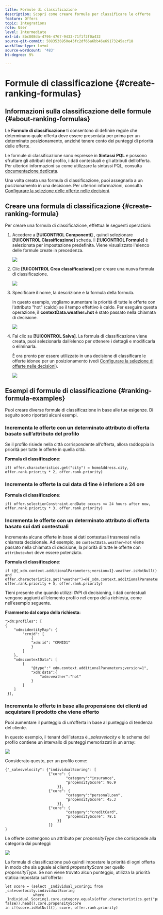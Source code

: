 ```yaml
---
title: Formule di classificazione
description: Scopri come creare formule per classificare le offerte
feature: Offers
topic: Integrations
role: User
level: Intermediate
exl-id: 8bc808da-4796-4767-9433-71f1f2f0a432
source-git-commit: 5083536950e43fc2df66a6bb46e69173245acf18
workflow-type: tm+mt
source-wordcount: '483'
ht-degree: 9%

---
```


# Formule di classificazione {#create-ranking-formulas}

## Informazioni sulla classificazione delle formule {#about-ranking-formulas}

Le **Formule di classificazione** ti consentono di definire regole che determinano quale offerta deve essere presentata per prima per un determinato posizionamento, anziché tenere conto dei punteggi di priorità delle offerte.

Le formule di classificazione sono espresse in **Sintassi PQL** e possono sfruttare gli attributi del profilo, i dati contestuali e gli attributi dell’offerta. Per ulteriori informazioni su come utilizzare la sintassi PQL, consulta [documentazione dedicata](https://experienceleague.adobe.com/docs/experience-platform/segmentation/pql/overview.html).

Una volta creata una formula di classificazione, puoi assegnarla a un posizionamento in una decisione. Per ulteriori informazioni, consulta [Configurare la selezione delle offerte nelle decisioni](../offer-activities/configure-offer-selection.md).

## Creare una formula di classificazione {#create-ranking-formula}

Per creare una formula di classificazione, effettua le seguenti operazioni:

1. Accedere a **[!UICONTROL Componenti]** , quindi selezionare **[!UICONTROL Classificazione]** scheda. Il **[!UICONTROL Formule]** è selezionata per impostazione predefinita. Viene visualizzato l&#39;elenco delle formule create in precedenza.

   ![](../assets/rankings-list.png)

1. Clic **[!UICONTROL Crea classificazione]** per creare una nuova formula di classificazione.

   ![](../assets/ranking-create-formula.png)

1. Specificare il nome, la descrizione e la formula della formula.

   In questo esempio, vogliamo aumentare la priorità di tutte le offerte con l’attributo &quot;hot&quot; (caldo) se il tempo effettivo è caldo. Per eseguire questa operazione, il **contextData.weather=hot** è stato passato nella chiamata di decisione.

   ![](../assets/ranking-syntax.png)

1. Fai clic su **[!UICONTROL Salva]**. La formula di classificazione viene creata, puoi selezionarla dall’elenco per ottenere i dettagli e modificarla o eliminarla.

   È ora pronto per essere utilizzato in una decisione di classificare le offerte idonee per un posizionamento (vedi [Configurare la selezione di offerte nelle decisioni](../offer-activities/configure-offer-selection.md)).

   ![](../assets/ranking-formula-created.png)

## Esempi di formule di classificazione {#ranking-formula-examples}

Puoi creare diverse formule di classificazione in base alle tue esigenze. Di seguito sono riportati alcuni esempi.

<!--
Boost by offer ID

Boost the priority of an offer with the offer ID *xcore:personalized-offer:13d213cd4cb328ec* by 5.

**Ranking formula:**

```
if( offer._id = "xcore:personalized-offer:13d213cd4cb328ec", offer.rank.priority + 5, offer.rank.priority)
```

Change the offer priority based on a certain profile attribute

Set the offer priority to 30 for offer *xcore:personalized-offer:13d213cd4cb328ec* if the user lives in the city of Bondi.

**Ranking formula:**

```
if( offer._id = "xcore:personalized-offer:13d213cd4cb328ec" and homeAddress.city.equals("Bondi", false), 30, offer.rank.priority)
```

Boost multiple offers by offer ID based on the presence of a profile's audience membership

Boost the priority of offers based on whether the user is a member of a priority audience, which is configured as an attribute in the offer.

**Ranking formula:**

```
if( segmentMembership.get("ups").get(offer.characteristics.get("prioritySegmentId")).status in (["realized","existing"]), offer.rank.priority + 10, offer.rank.priority)
```
-->

### Incrementa le offerte con un determinato attributo di offerta basato sull’attributo del profilo

Se il profilo risiede nella città corrispondente all’offerta, allora raddoppia la priorità per tutte le offerte in quella città.

**Formula di classificazione:**

```
if( offer.characteristics.get("city") = homeAddress.city, offer.rank.priority * 2, offer.rank.priority)
```

### Incrementa le offerte la cui data di fine è inferiore a 24 ore

**Formula di classificazione:**

```
if( offer.selectionConstraint.endDate occurs <= 24 hours after now, offer.rank.priority * 3, offer.rank.priority)
```

### Incrementa le offerte con un determinato attributo di offerta basato sui dati contestuali

Incrementa alcune offerte in base ai dati contestuali trasmessi nella chiamata decisionale. Ad esempio, se `contextData.weather=hot` viene passato nella chiamata di decisione, la priorità di tutte le offerte con `attribute=hot` deve essere potenziato.

**Formula di classificazione:**

```
if (@{_xdm.context.additionalParameters;version=1}.weather.isNotNull()
and offer.characteristics.get("weather")=@{_xdm.context.additionalParameters;version=1}.weather, offer.rank.priority + 5, offer.rank.priority)
```

Tieni presente che quando utilizzi l’API di decisioning, i dati contestuali vengono aggiunti all’elemento profilo nel corpo della richiesta, come nell’esempio seguente.

**Frammento dal corpo della richiesta:**

```
"xdm:profiles": [
{
    "xdm:identityMap": {
        "crmid": [
            {
            "xdm:id": "CRMID1"
            }
        ]
    },
    "xdm:contextData": [
        {
            "@type":"_xdm.context.additionalParameters;version=1",
            "xdm:data":{
                "xdm:weather":"hot"
            }
        }
    ]
 }],
```

### Incrementa le offerte in base alla propensione dei clienti ad acquistare il prodotto che viene offerto

Puoi aumentare il punteggio di un’offerta in base al punteggio di tendenza del cliente.

In questo esempio, il tenant dell’istanza è *_salesvelocity* e lo schema del profilo contiene un intervallo di punteggi memorizzati in un array:

![](../assets/ranking-example-schema.png)

Considerato questo, per un profilo come:

```
{"_salesvelocity": {"individualScoring": [
                    {"core": {
                            "category":"insurance",
                            "propensityScore": 96.9
                        }},
                    {"core": {
                            "category":"personalLoan",
                            "propensityScore": 45.3
                        }},
                    {"core": {
                            "category":"creditCard",
                            "propensityScore": 78.1
                        }}
                    ]}
}
```

Le offerte contengono un attributo per *propensityType* che corrisponde alla categoria dai punteggi:

![](../assets/ranking-example-propensityType.png)

La formula di classificazione può quindi impostare la priorità di ogni offerta in modo che sia uguale ai clienti *propensityScore* per quello *propensityType*. Se non viene trovato alcun punteggio, utilizza la priorità statica impostata sull’offerta:

```
let score = (select _Individual_Scoring1 from _salesvelocity.individualScoring
             where _Individual_Scoring1.core.category.equals(offer.characteristics.get("propensityType"), false)).head().core.propensityScore
in if(score.isNotNull(), score, offer.rank.priority)
```
